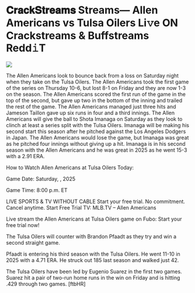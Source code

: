 # 𝐂𝐫𝐚𝐜𝐤𝐒𝐭𝐫𝐞𝐚𝐦𝐬 Streams— Allen Americans vs Tulsa Oilers Li𝚟e ON Crackstreams & Buffstreams Redd𝚒T  
  
  
[![](https://i.imgur.com/qSNzIqt.png)](https://movie.rssnews.media/mwCdwKvY.php)  
  
The Allen Americans look to bounce back from a loss on Saturday night when they take on the Tulsa Oilers. The Allen Americans took the first game of the series on Thursday 10-6, but lost 8-1 on Friday and they are now 1-3 on the season. The Allen Americans scored the first run of the game in the top of the second, but gave up two in the bottom of the inning and trailed the rest of the game. The Allen Americans managed just three hits and Jameson Taillon gave up six runs in four and a third innings. The Allen Americans will give the ball to Shota Imanaga on Saturday as they look to clinch at least a series split with the Tulsa Oilers. Imanaga will be making his second start this season after he pitched against the Los Angeles Dodgers in Japan. The Allen Americans would lose the game, but Imanaga was great as he pitched four innings without giving up a hit. Imanaga is in his second season with the Allen Americans and he was great in 2025 as he went 15-3 with a 2.91 ERA.

How to Watch Allen Americans at Tulsa Oilers Today:

Game Date: Saturday, , 2025

Game Time: 8:00 p.m. ET

LIVE SPORTS & TV WITHOUT CABLE
Start your free trial. No commitment. Cancel anytime.
Start Free Trial
TV: MLB.TV – Allen Americans

Live stream the Allen Americans at Tulsa Oilers game on Fubo: Start your free trial now!

The Tulsa Oilers will counter with Brandon Pfaadt as they try and win a second straight game.

Pfaadt is entering his third season with the Tulsa Oilers. He went 11-10 in 2025 with a 4.71 ERA. He struck out 185 last season and walked just 42.

The Tulsa Oilers have been led by Eugenio Suarez in the first two games. Suarez hit a pair of two-run home runs in the win on Friday and is hitting .429 through two games. [ftbHR]